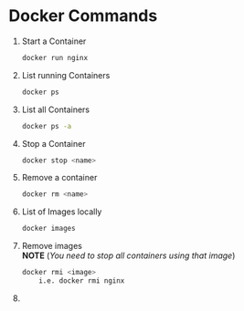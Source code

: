 # Docker Commands


1. Start a Container
    ``` bash
    docker run nginx
    ```
2. List running Containers
    ``` bash
    docker ps
    ```

3. List all Containers
    ``` bash
    docker ps -a
    ```
4. Stop a Container
    ``` bash
    docker stop <name>
    ```

5. Remove a container
    ``` bash
    docker rm <name>
    ```

6. List of Images locally
    ``` bash
    docker images
    ```

7. Remove images  
 **NOTE** (*You need to stop all containers using that image*)
    ``` bash
    docker rmi <image> 
        i.e. docker rmi nginx
    ```
8. 